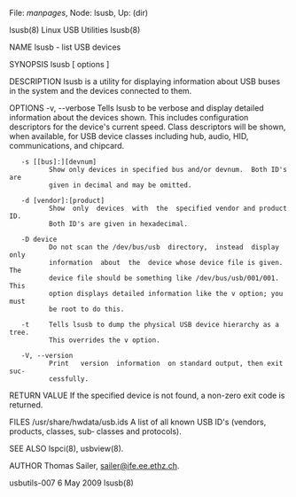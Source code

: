 File: *manpages*,  Node: lsusb,  Up: (dir)

lsusb(8)                      Linux USB Utilities                     lsusb(8)



NAME
       lsusb - list USB devices

SYNOPSIS
       lsusb [ options ]

DESCRIPTION
       lsusb  is  a  utility for displaying information about USB buses in the
       system and the devices connected to them.


OPTIONS
       -v, --verbose
              Tells lsusb to be verbose and display detailed information about
              the  devices shown.  This includes configuration descriptors for
              the device's current speed.  Class descriptors  will  be  shown,
              when  available,  for  USB  device classes including hub, audio,
              HID, communications, and chipcard.

       -s [[bus]:][devnum]
              Show only devices in specified bus and/or devnum.  Both ID's are
              given in decimal and may be omitted.

       -d [vendor]:[product]
              Show  only  devices  with  the  specified vendor and product ID.
              Both ID's are given in hexadecimal.

       -D device
              Do not scan the /dev/bus/usb  directory,  instead  display  only
              information  about  the  device whose device file is given.  The
              device file should be something like /dev/bus/usb/001/001.  This
              option displays detailed information like the v option; you must
              be root to do this.

       -t     Tells lsusb to dump the physical USB device hierarchy as a tree.
              This overrides the v option.

       -V, --version
              Print   version  information  on standard output, then exit suc‐
              cessfully.


RETURN VALUE
       If the specified device is not found, a non-zero exit code is returned.


FILES
       /usr/share/hwdata/usb.ids
              A list of all known USB ID's (vendors, products,  classes,  sub‐
              classes and protocols).


SEE ALSO
       lspci(8), usbview(8).


AUTHOR
       Thomas Sailer, <sailer@ife.ee.ethz.ch>.



usbutils-007                      6 May 2009                          lsusb(8)
